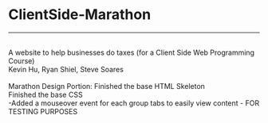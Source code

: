 # ClientSide-Marathon <br>
<hr><br>
A website to help businesses do taxes (for a Client Side Web Programming Course)<br>
Kevin Hu, Ryan Shiel, Steve Soares<br>
<br>
Marathon Design Portion: 
	Finished the base HTML Skeleton <br>
	Finished the base CSS <br>
            -Added a mouseover event for each group tabs to easily view content - FOR TESTING PURPOSES


